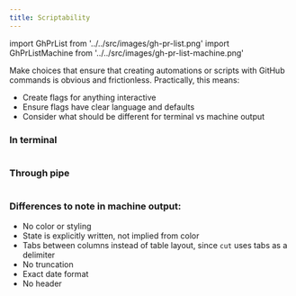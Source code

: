 ```yaml
---
title: Scriptability
---
```


import GhPrList from '../../src/images/gh-pr-list.png'
import GhPrListMachine from '../../src/images/gh-pr-list-machine.png'

Make choices that ensure that creating automations or scripts with GitHub commands is obvious and frictionless. Practically, this means:

- Create flags for anything interactive
- Ensure flags have clear language and defaults
- Consider what should be different for terminal vs machine output


### In terminal

<img src={GhPrList} alt="" />

### Through pipe

<img src={GhPrListMachine} alt="" />

### Differences to note in machine output:
- No color or styling
- State is explicitly written, not implied from color
- Tabs between columns instead of table layout, since `cut` uses tabs as a delimiter
- No truncation
- Exact date format
- No header
